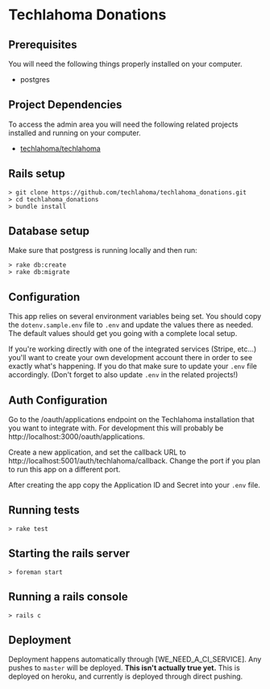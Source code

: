 # Techlahoma Donations

## Prerequisites

You will need the following things properly installed on your computer.

* postgres


## Project Dependencies

To access the admin area you will need the following related projects installed and running on
your computer.

* [techlahoma/techlahoma](https://github.com/techlahoma/techlahoma)

## Rails setup
```
> git clone https://github.com/techlahoma/techlahoma_donations.git
> cd techlahoma_donations
> bundle install
```

## Database setup

Make sure that postgress is running locally and then run:

```
> rake db:create
> rake db:migrate
```

## Configuration

This app relies on several environment variables being set. You should copy the
`dotenv.sample.env` file to `.env` and update the values there as
needed. The default values should get you going with a complete local
setup.

If you're working directly with one of the integrated services
(Stripe, etc...) you'll want to create your own development
account there in order to see exactly what's happening. If you do that
make sure to update your `.env` file accordingly. (Don't forget to also
update `.env` in the related projects!)

## Auth Configuration

Go to the /oauth/applications endpoint on the Techlahoma installation that you want to integrate with.
For development this will probably be http://localhost:3000/oauth/applications.

Create a new application, and set the callback URL to http://localhost:5001/auth/techlahoma/callback.
Change the port if you plan to run this app on a different port.

After creating the app copy the Application ID and Secret into your `.env` file.

## Running tests

```
> rake test
```

## Starting the rails server
```
> foreman start
```

## Running a rails console
```
> rails c
```

## Deployment

Deployment happens automatically through [WE_NEED_A_CI_SERVICE]. Any pushes to `master` will be deployed. **This isn't actually true yet.**
This is deployed on heroku, and currently is deployed through direct pushing.


